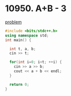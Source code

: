# 10950. A+B - 3

[problem](https://www.acmicpc.net/problem/10950)

```cpp
#include <bits/stdc++.h> 
using namespace std;
int main() {

  int t, a, b;
  cin >> t;

  for(int i=0; i<t; ++i) {
    cin >> a >> b;
    cout << a + b << endl;
  }

  return 0;
}
```
